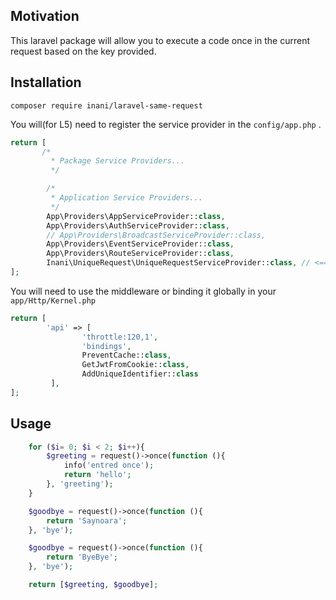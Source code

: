 ## Motivation
This laravel package will allow you to execute a code once in the current request based on the key provided. 

## Installation

````
composer require inani/laravel-same-request
````

You will(for L5) need to register the service provider in the  ````config/app.php```` .
````php
return [
       /*
         * Package Service Providers...
         */

        /*
         * Application Service Providers...
         */
        App\Providers\AppServiceProvider::class,
        App\Providers\AuthServiceProvider::class,
        // App\Providers\BroadcastServiceProvider::class,
        App\Providers\EventServiceProvider::class,
        App\Providers\RouteServiceProvider::class,
        Inani\UniqueRequest\UniqueRequestServiceProvider::class, // <=== HERE
];
````

You will need to use the middleware or binding it globally in your  ````app/Http/Kernel.php````

````php
return [
        'api' => [
                'throttle:120,1',
                'bindings',
                PreventCache::class,
                GetJwtFromCookie::class,
                AddUniqueIdentifier::class
         ],
];
````



## Usage


````php
    for ($i= 0; $i < 2; $i++){
        $greeting = request()->once(function (){
            info('entred once');
            return 'hello';
        }, 'greeting');
    }

    $goodbye = request()->once(function (){
        return 'Saynoara';
    }, 'bye');

    $goodbye = request()->once(function (){
        return 'ByeBye';
    }, 'bye');

    return [$greeting, $goodbye];

````
